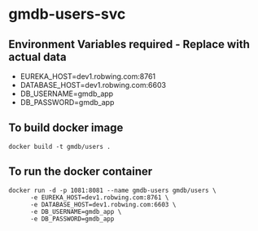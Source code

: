 # gmdb-users-svc

## Environment Variables required - Replace with actual data
* EUREKA_HOST=dev1.robwing.com:8761
* DATABASE_HOST=dev1.robwing.com:6603
* DB_USERNAME=gmdb_app
* DB_PASSWORD=gmdb_app

## To build docker image
```
docker build -t gmdb/users .
```

## To run the docker container
```
docker run -d -p 1081:8081 --name gmdb-users gmdb/users \
      -e EUREKA_HOST=dev1.robwing.com:8761 \
      -e DATABASE_HOST=dev1.robwing.com:6603 \
      -e DB_USERNAME=gmdb_app \
      -e DB_PASSWORD=gmdb_app
      
```